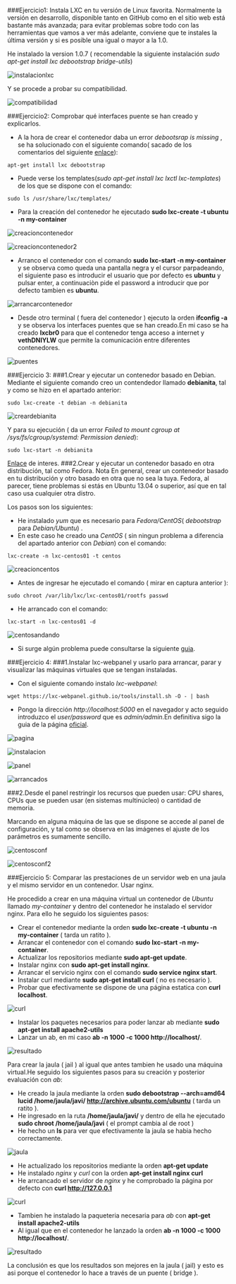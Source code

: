 ###Ejercicio1: Instala LXC en tu versión de Linux favorita. Normalmente la versión en desarrollo, disponible tanto en GitHub como en el sitio web está bastante más avanzada; para evitar problemas sobre todo con las herramientas que vamos a ver más adelante, conviene que te instales la última versión y si es posible una igual o mayor a la 1.0.

He instalado la version 1.0.7 ( recomendable la siguiente instalación *sudo apt-get install lxc debootstrap bridge-utils*)

![instalacionlxc](http://i1045.photobucket.com/albums/b457/Francisco_Javier_G_M/Pantallazo_zps6s3u6afi.png)

Y se procede a probar su compatibilidad.

![compatibilidad](http://i1045.photobucket.com/albums/b457/Francisco_Javier_G_M/Pantallazo-1_zpsteh1crpp.png)

###Ejercicio2: Comprobar qué interfaces puente se han creado y explicarlos.

- A la hora de crear el contenedor daba un error *debootsrap is missing* , se ha solucionado con el siguiente comando( sacado de los comentarios del siguiente [enlace](http://www.stgraber.org/2012/05/04/lxc-in-ubuntu-12-04-lts/)):

```
apt-get install lxc debootstrap
```

- Puede verse los templates(*sudo apt-get install lxc lxctl lxc-templates*) de los que se dispone con el comando:
```
sudo ls /usr/share/lxc/templates/
```

- Para la creación del contenedor he ejecutado **sudo lxc-create -t ubuntu -n my-container**

![creacioncontenedor](http://i1045.photobucket.com/albums/b457/Francisco_Javier_G_M/creacioncontenedor_zpsdhqzda4x.png)

![creacioncontenedor2](http://i1045.photobucket.com/albums/b457/Francisco_Javier_G_M/creacioncont_zpsdjnejbly.png)

- Arranco el contenedor con el comando **sudo lxc-start -n my-container** y se observa como queda una pantalla negra y el cursor parpadeando, el siguiente paso es introducir el usuario que por defecto es **ubuntu** y pulsar enter, a continuaciòn pide el password a introducir que por defecto tambien es **ubuntu**.

![arrancarcontenedor](http://i1045.photobucket.com/albums/b457/Francisco_Javier_G_M/arrancarcontenedor_zpseexdtowf.png)

- Desde otro terminal ( fuera del contenedor ) ejecuto la orden **ifconfig -a** y se observa los interfaces puentes que se han creado.En mi caso se ha creado **lxcbr0** para que el contenedor tenga acceso a internet y **vethDNIYLW** que permite la comunicación entre diferentes contenedores.

![puentes](http://i1045.photobucket.com/albums/b457/Francisco_Javier_G_M/puentes_zpsxdcapnqp.png)

###Ejercicio 3:
###1.Crear y ejecutar un contenedor basado en Debian.
Mediante el siguiente comando creo un contendedor llamado **debianita**, tal y como se hizo en el apartado anterior:
```
sudo lxc-create -t debian -n debianita
```

![creardebianita](http://i1045.photobucket.com/albums/b457/Francisco_Javier_G_M/debianita_zpszvnsfbyr.png)


Y para su ejecución ( da un error *Failed to mount cgroup at /sys/fs/cgroup/systemd: Permission denied*):
```
sudo lxc-start -n debianita
```
[Enlace](http://blog.jorgeivanmeza.com/2015/10/los-primeros-10-minutos-con-lxc-en-ubuntu/) de interes.
###2.Crear y ejecutar un contenedor basado en otra distribución, tal como Fedora. Nota En general, crear un contenedor basado en tu distribución y otro basado en otra que no sea la tuya. Fedora, al parecer, tiene problemas si estás en Ubuntu 13.04 o superior, así que en tal caso usa cualquier otra distro.

Los pasos son los siguientes:

- He instalado *yum* que es necesario para *Fedora/CentOS*( *debootstrap* para *Debian/Ubuntu*) .
- En este caso he creado una *CentOS* ( sin ningun problema a diferencia del apartado anterior con *Debian*) con el comando:
```
lxc-create -n lxc-centos01 -t centos
```

![creacioncentos](http://i1045.photobucket.com/albums/b457/Francisco_Javier_G_M/creacioncentos_zpstttnt8pp.png)

- Antes de ingresar he ejecutado el comando ( mirar en captura anterior ):
```
sudo chroot /var/lib/lxc/lxc-centos01/rootfs passwd
``` 

- He arrancado con el comando:
```
lxc-start -n lxc-centos01 -d
```

![centosandando](http://i1045.photobucket.com/albums/b457/Francisco_Javier_G_M/centosandando_zpsd3qwozmx.png)

- Si surge algún problema puede consultarse la siguiente [guia](http://www.bonusbits.com/wiki/HowTo:Setup_CentOS_LXC_Container_on_Ubuntu).


###Ejercicio 4:
###1.Instalar lxc-webpanel y usarlo para arrancar, parar y visualizar las máquinas virtuales que se tengan instaladas.

- Con el siguiente comando instalo *lxc-webpanel*:
```
wget https://lxc-webpanel.github.io/tools/install.sh -O - | bash
```
- Pongo la dirección *http://localhost:5000* en el navegador y acto seguido introduzco el *user/password* que es *admin/admin*.En definitiva sigo la guia de la página [oficial](http://lxc-webpanel.github.io/install.html).

![pagina](http://i1045.photobucket.com/albums/b457/Francisco_Javier_G_M/paglxc_zps8i6nrixu.png)

![instalacion](http://i1045.photobucket.com/albums/b457/Francisco_Javier_G_M/instalacionlxcpanel_zpstvts3jv7.png)

![panel](http://i1045.photobucket.com/albums/b457/Francisco_Javier_G_M/lxcpanel_zps88itw4ab.png)

![arrancados](http://i1045.photobucket.com/albums/b457/Francisco_Javier_G_M/lxcarranc_zpso5a0fn0d.png)

###2.Desde el panel restringir los recursos que pueden usar: CPU shares, CPUs que se pueden usar (en sistemas multinúcleo) o cantidad de memoria.

Marcando en alguna máquina de las que se dispone se accede al panel de configuración, y tal como se observa en las imágenes el ajuste de los parámetros es sumamente sencillo.

![centosconf](http://i1045.photobucket.com/albums/b457/Francisco_Javier_G_M/confcentos_zpsvhctm4hb.png)

![centosconf2](http://i1045.photobucket.com/albums/b457/Francisco_Javier_G_M/confcentos_zpscxyrcaor.png)

###Ejercicio 5: Comparar las prestaciones de un servidor web en una jaula y el mismo servidor en un contenedor. Usar nginx.

He procedido a crear en una máquina virtual un contenedor de *Ubuntu* llamado *my-container* y dentro del contenedor he instalado el servidor nginx. Para ello he seguido los siguientes pasos:

- Crear el contenedor mediante la orden **sudo lxc-create -t ubuntu -n my-container** ( tarda un ratito ).
- Arrancar el contenedor con el comando **sudo lxc-start -n my-container**.
- Actualizar los repositorios mediante **sudo apt-get update**.
- Instalar nginx con **sudo apt-get install nginx**. 
- Arrancar el servicio nginx con el comando **sudo service nginx start**.
- Instalar curl mediante **sudo apt-get install curl** ( no es necesario ).
- Probar que efectivamente se dispone de una página estatica  con **curl localhost**.

![curl](http://i1045.photobucket.com/albums/b457/Francisco_Javier_G_M/curlcontenedor_zpszgaa7doj.png)

- Instalar los paquetes necesarios para poder lanzar ab mediante **sudo apt-get install apache2-utils**
- Lanzar un ab, en mi caso **ab -n 1000 -c 1000 http://localhost/**.

![resultado](http://i1045.photobucket.com/albums/b457/Francisco_Javier_G_M/abcontenedor_zps0wbnqmxg.png)


Para crear la jaula ( jail ) al igual que antes tambien he usado una máquina virtual.He seguido los siguientes pasos para su creación y posterior evaluación con *ab*:

- He creado la jaula mediante la orden **sudo debootstrap --arch=amd64 lucid /home/jaula/javi/ http://archive.ubuntu.com/ubuntu** ( tarda un ratito ).
- He ingresado en la ruta **/home/jaula/javi/** y dentro de ella he ejecutado **sudo chroot /home/jaula/javi** ( el prompt cambia al de root )
- He hecho un **ls** para ver que efectivamente la jaula se habia hecho correctamente.

![jaula](http://i1045.photobucket.com/albums/b457/Francisco_Javier_G_M/jaula_zpsxikqzvcp.png)

- He actualizado los repositorios mediante la orden **apt-get update**
- He instalado *nginx* y *curl* con la orden **apt-get install nginx curl**
- He arrcancado el servidor de *nginx* y he comprobado la página por defecto con **curl http://127.0.0.1**

![curl](http://i1045.photobucket.com/albums/b457/Francisco_Javier_G_M/curljaula_zpsc1rnd6ar.png)

- Tambien he instalado la paqueteria necesaria para *ab* con **apt-get install apache2-utils**
- Al igual que en el contenedor he lanzado la orden **ab -n 1000 -c 1000 http://localhost/**.

![resultado](http://i1045.photobucket.com/albums/b457/Francisco_Javier_G_M/abjaula_zpsqmodvkis.png)

La conclusión es que los resultados son mejores en la jaula ( jail) y esto es asi porque el contenedor lo hace a través de un puente ( bridge ).






